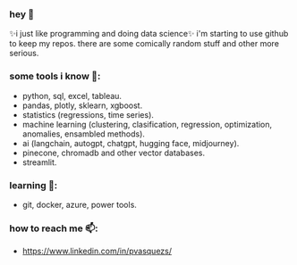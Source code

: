 ### hey 👋
✨i just like programming and doing data science✨
i'm starting to use github to keep my repos. there are some comically random stuff and other more serious.

### some tools i know 🔭:
* python, sql, excel, tableau.
* pandas, plotly, sklearn, xgboost.
* statistics (regressions, time series).
* machine learning (clustering, clasification, regression, optimization, anomalies, ensambled methods).
* ai (langchain, autogpt, chatgpt, hugging face, midjourney).
* pinecone, chromadb and other vector databases.
* streamlit.

### learning 🌱:
* git, docker, azure, power tools.

### how to reach me 📫:
* https://www.linkedin.com/in/pvasquezs/
  

<!--  
**patrickjvsa/patrickjvsa** is a ✨ _special_ ✨ repository because its `README.md` (this file) appears on your GitHub profile.

Here are some ideas to get you started:

- 🔭 I’m currently working on ...
- 🌱 I’m currently learning ...
- 👯 I’m looking to collaborate on ...
- 🤔 I’m looking for help with ...
- 💬 Ask me about ...
- 📫 How to reach me: ...
- 😄 Pronouns: ...
- ⚡ Fun fact: ...
-->
